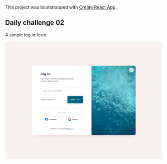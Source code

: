 This project was bootstrapped with [Create React App](https://github.com/facebook/create-react-app).

## Daily challenge 02

A simple log in form

![Inspiration](https://github.com/OrekuD/daily-challenge-02/blob/master/src/images/img2.png?raw=true)